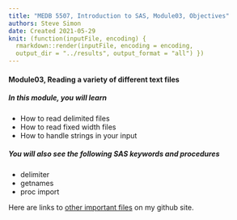 ```yaml
---
title: "MEDB 5507, Introduction to SAS, Module03, Objectives"
authors: Steve Simon
date: Created 2021-05-29
knit: (function(inputFile, encoding) {
  rmarkdown::render(inputFile, encoding = encoding,
  output_dir = "../results", output_format = "all") }) 
---
```


#### Module03, Reading a variety of different text files

##### In this module, you will learn

+ How to read delimited files
+ How to read fixed width files
+ How to handle strings in your input

##### You will also see the following SAS keywords and procedures

+ delimiter
+ getnames
+ proc import

Here are links to [other important files][readme] on my github site.

[readme]: https://github.com/pmean/introduction-to-SAS/blob/master/README.md
